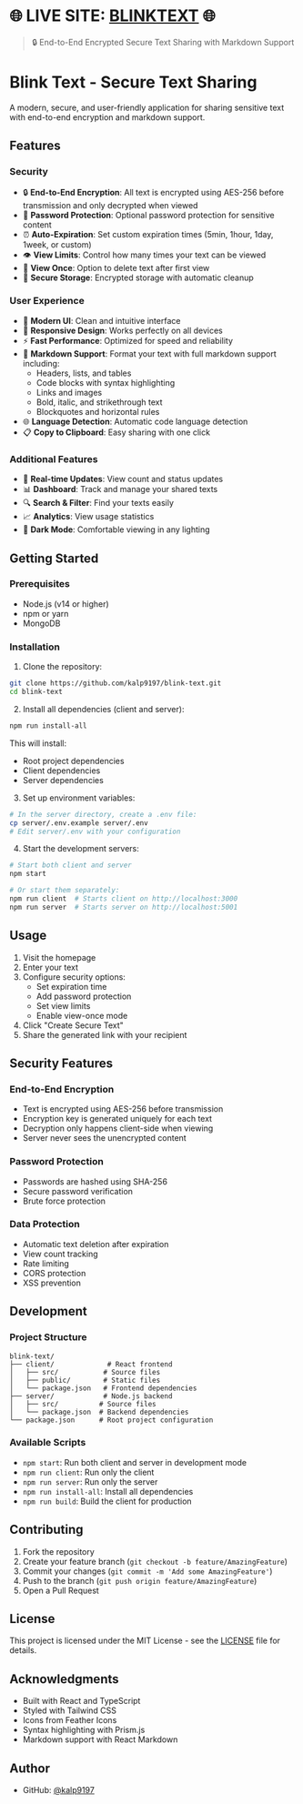 # 🌐 LIVE SITE: [BLINKTEXT](https://blink-text.netlify.app/) 🌐

> 🔒 End-to-End Encrypted Secure Text Sharing with Markdown Support

# Blink Text - Secure Text Sharing

A modern, secure, and user-friendly application for sharing sensitive text with end-to-end encryption and markdown support.

## Features

### Security

- 🔒 **End-to-End Encryption**: All text is encrypted using AES-256 before transmission and only decrypted when viewed
- 🔑 **Password Protection**: Optional password protection for sensitive content
- ⏰ **Auto-Expiration**: Set custom expiration times (5min, 1hour, 1day, 1week, or custom)
- 👁️ **View Limits**: Control how many times your text can be viewed
- 🚫 **View Once**: Option to delete text after first view
- 🔐 **Secure Storage**: Encrypted storage with automatic cleanup

### User Experience

- 🎨 **Modern UI**: Clean and intuitive interface
- 📱 **Responsive Design**: Works perfectly on all devices
- ⚡ **Fast Performance**: Optimized for speed and reliability
- 📝 **Markdown Support**: Format your text with full markdown support including:
  - Headers, lists, and tables
  - Code blocks with syntax highlighting
  - Links and images
  - Bold, italic, and strikethrough text
  - Blockquotes and horizontal rules
- 🌐 **Language Detection**: Automatic code language detection
- 📋 **Copy to Clipboard**: Easy sharing with one click

### Additional Features

- 🔄 **Real-time Updates**: View count and status updates
- 📊 **Dashboard**: Track and manage your shared texts
- 🔍 **Search & Filter**: Find your texts easily
- 📈 **Analytics**: View usage statistics
- 🌙 **Dark Mode**: Comfortable viewing in any lighting

## Getting Started

### Prerequisites

- Node.js (v14 or higher)
- npm or yarn
- MongoDB

### Installation

1. Clone the repository:

```bash
git clone https://github.com/kalp9197/blink-text.git
cd blink-text
```

2. Install all dependencies (client and server):

```bash
npm run install-all
```

This will install:

- Root project dependencies
- Client dependencies
- Server dependencies

3. Set up environment variables:

```bash
# In the server directory, create a .env file:
cp server/.env.example server/.env
# Edit server/.env with your configuration
```

4. Start the development servers:

```bash
# Start both client and server
npm start

# Or start them separately:
npm run client  # Starts client on http://localhost:3000
npm run server  # Starts server on http://localhost:5001
```

## Usage

1. Visit the homepage
2. Enter your text
3. Configure security options:
   - Set expiration time
   - Add password protection
   - Set view limits
   - Enable view-once mode
4. Click "Create Secure Text"
5. Share the generated link with your recipient

## Security Features

### End-to-End Encryption

- Text is encrypted using AES-256 before transmission
- Encryption key is generated uniquely for each text
- Decryption only happens client-side when viewing
- Server never sees the unencrypted content

### Password Protection

- Passwords are hashed using SHA-256
- Secure password verification
- Brute force protection

### Data Protection

- Automatic text deletion after expiration
- View count tracking
- Rate limiting
- CORS protection
- XSS prevention

## Development

### Project Structure

```
blink-text/
├── client/             # React frontend
│   ├── src/           # Source files
│   ├── public/        # Static files
│   └── package.json   # Frontend dependencies
├── server/            # Node.js backend
│   ├── src/          # Source files
│   └── package.json  # Backend dependencies
└── package.json      # Root project configuration
```

### Available Scripts

- `npm start`: Run both client and server in development mode
- `npm run client`: Run only the client
- `npm run server`: Run only the server
- `npm run install-all`: Install all dependencies
- `npm run build`: Build the client for production

## Contributing

1. Fork the repository
2. Create your feature branch (`git checkout -b feature/AmazingFeature`)
3. Commit your changes (`git commit -m 'Add some AmazingFeature'`)
4. Push to the branch (`git push origin feature/AmazingFeature`)
5. Open a Pull Request

## License

This project is licensed under the MIT License - see the [LICENSE](LICENSE) file for details.

## Acknowledgments

- Built with React and TypeScript
- Styled with Tailwind CSS
- Icons from Feather Icons
- Syntax highlighting with Prism.js
- Markdown support with React Markdown

## Author

- GitHub: [@kalp9197](https://github.com/kalp9197)
